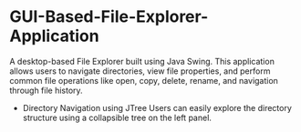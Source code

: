 # GUI-Based-File-Explorer-Application
A desktop-based File Explorer built using Java Swing. This application allows users to navigate directories, view file properties, and perform common file operations like open, copy, delete, rename, and navigation through file history.
- Directory Navigation using JTree
  Users can easily explore the directory structure using a collapsible tree on the left panel.
